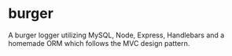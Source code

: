 # burger
A burger logger utilizing MySQL, Node, Express, Handlebars and a homemade ORM which follows the MVC design pattern.
